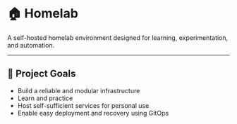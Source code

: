 # 🏠 Homelab

A self-hosted homelab environment designed for learning, experimentation, and automation.

---

## 🔧 Project Goals

- Build a reliable and modular infrastructure
- Learn and practice
- Host self-sufficient services for personal use
- Enable easy deployment and recovery using GitOps
